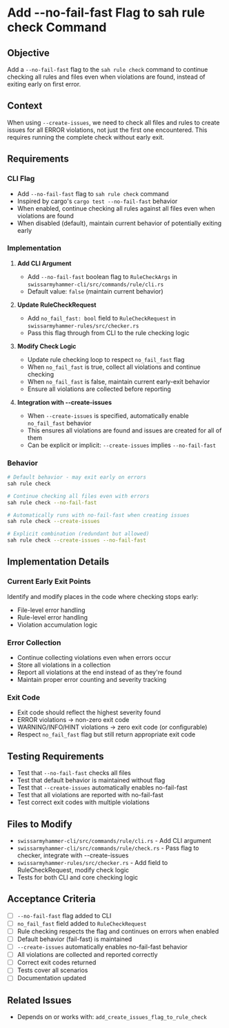 # Add --no-fail-fast Flag to sah rule check Command

## Objective

Add a `--no-fail-fast` flag to the `sah rule check` command to continue checking all rules and files even when violations are found, instead of exiting early on first error.

## Context

When using `--create-issues`, we need to check all files and rules to create issues for all ERROR violations, not just the first one encountered. This requires running the complete check without early exit.

## Requirements

### CLI Flag

- Add `--no-fail-fast` flag to `sah rule check` command
- Inspired by cargo's `cargo test --no-fail-fast` behavior
- When enabled, continue checking all rules against all files even when violations are found
- When disabled (default), maintain current behavior of potentially exiting early

### Implementation

1. **Add CLI Argument**
   - Add `--no-fail-fast` boolean flag to `RuleCheckArgs` in `swissarmyhammer-cli/src/commands/rule/cli.rs`
   - Default value: `false` (maintain current behavior)

2. **Update RuleCheckRequest**
   - Add `no_fail_fast: bool` field to `RuleCheckRequest` in `swissarmyhammer-rules/src/checker.rs`
   - Pass this flag through from CLI to the rule checking logic

3. **Modify Check Logic**
   - Update rule checking loop to respect `no_fail_fast` flag
   - When `no_fail_fast` is true, collect all violations and continue checking
   - When `no_fail_fast` is false, maintain current early-exit behavior
   - Ensure all violations are collected before reporting

4. **Integration with --create-issues**
   - When `--create-issues` is specified, automatically enable `no_fail_fast` behavior
   - This ensures all violations are found and issues are created for all of them
   - Can be explicit or implicit: `--create-issues` implies `--no-fail-fast`

### Behavior

```bash
# Default behavior - may exit early on errors
sah rule check

# Continue checking all files even with errors
sah rule check --no-fail-fast

# Automatically runs with no-fail-fast when creating issues
sah rule check --create-issues

# Explicit combination (redundant but allowed)
sah rule check --create-issues --no-fail-fast
```

## Implementation Details

### Current Early Exit Points

Identify and modify places in the code where checking stops early:
- File-level error handling
- Rule-level error handling
- Violation accumulation logic

### Error Collection

- Continue collecting violations even when errors occur
- Store all violations in a collection
- Report all violations at the end instead of as they're found
- Maintain proper error counting and severity tracking

### Exit Code

- Exit code should reflect the highest severity found
- ERROR violations → non-zero exit code
- WARNING/INFO/HINT violations → zero exit code (or configurable)
- Respect `no_fail_fast` flag but still return appropriate exit code

## Testing Requirements

- Test that `--no-fail-fast` checks all files
- Test that default behavior is maintained without flag
- Test that `--create-issues` automatically enables no-fail-fast
- Test that all violations are reported with no-fail-fast
- Test correct exit codes with multiple violations

## Files to Modify

- `swissarmyhammer-cli/src/commands/rule/cli.rs` - Add CLI argument
- `swissarmyhammer-cli/src/commands/rule/check.rs` - Pass flag to checker, integrate with --create-issues
- `swissarmyhammer-rules/src/checker.rs` - Add field to RuleCheckRequest, modify check logic
- Tests for both CLI and core checking logic

## Acceptance Criteria

- [ ] `--no-fail-fast` flag added to CLI
- [ ] `no_fail_fast` field added to `RuleCheckRequest`
- [ ] Rule checking respects the flag and continues on errors when enabled
- [ ] Default behavior (fail-fast) is maintained
- [ ] `--create-issues` automatically enables no-fail-fast behavior
- [ ] All violations are collected and reported correctly
- [ ] Correct exit codes returned
- [ ] Tests cover all scenarios
- [ ] Documentation updated

## Related Issues

- Depends on or works with: `add_create_issues_flag_to_rule_check`
